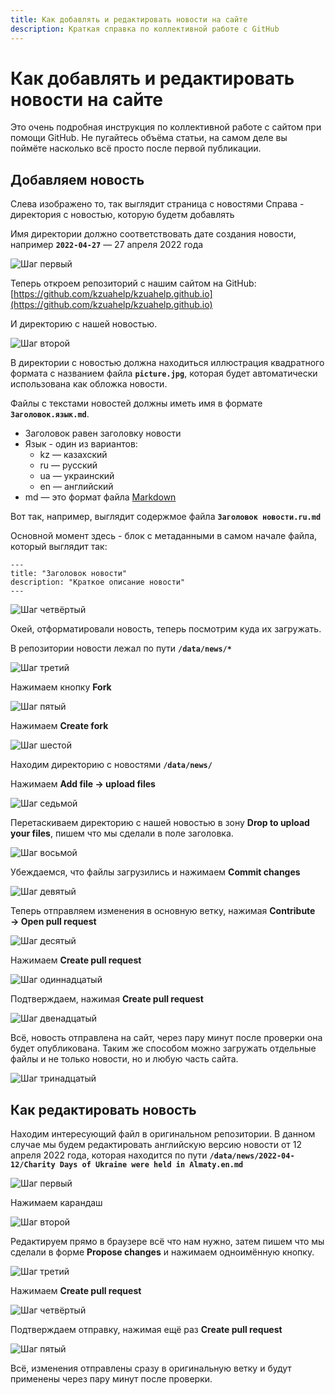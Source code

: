```yaml
---
title: Как добавлять и редактировать новости на сайте
description: Краткая справка по коллективной работе с GitHub
---
```


# Как добавлять и редактировать новости на сайте

Это очень подробная инструкция по коллективной работе с сайтом при помощи GitHub. Не пугайтесь объёма статьи, на самом деле вы поймёте насколько всё просто после первой публикации.

## Добавляем новость

Слева изображено то, так выглядит страница с новостями
Справа - директория с новостью, которую будетм добавлять

Имя директории должно соответствовать дате создания новости, например **`2022-04-27`** ­— 27 апреля 2022 года

![Шаг первый](./1.png)

Теперь откроем репозиторий с нашим сайтом на GitHub: [https://github.com/kzuahelp/kzuahelp.github.io](https://github.com/kzuahelp/kzuahelp.github.io)

И директорию с нашей новостью.

![Шаг второй](./2.png)

В директории с новостью должна находиться иллюстрация  квадратного формата с названием файла **`picture.jpg`**, которая будет автоматически использована как обложка новости.

Файлы с текстами новостей должны иметь имя в формате **`Заголовок.язык.md`**.

* Заголовок равен заголовку новости
* Язык - один из вариантов:
  * kz — казахский
  * ru — русский
  * ua — украинский
  * en — английский
* md — это формат файла [Markdown](https://docs.github.com/en/get-started/writing-on-github/getting-started-with-writing-and-formatting-on-github/basic-writing-and-formatting-syntax)

Вот так, например, выглядит содержмое файла **`Заголовок новости.ru.md`**

Основной момент здесь - блок с метаданными в самом начале файла, который выглядит так:

```
---
title: "Заголовок новости"
description: "Краткое описание новости"
---
```

![Шаг четвёртый](./4.png)

Окей, отформатировали новость, теперь посмотрим куда их загружать.

В репозитории новости лежал по пути **`/data/news/*`**

![Шаг третий](./3.png)

Нажимаем кнопку **Fork**

![Шаг пятый](./5.png)


Нажимаем **Create fork**

![Шаг шестой](./6.png)


Находим директорию с новостями **`/data/news/`**

Нажимаем **Add file → upload files**

![Шаг седьмой](./7.png)

Перетаскиваем директорию с нашей новостью в зону **Drop to upload your files**, пишем что мы сделали в поле заголовка.

![Шаг восьмой](./8.png)

Убеждаемся, что файлы загрузились и нажимаем **Commit changes**

![Шаг девятый](./9.png)

Теперь отправляем изменения в основную ветку, нажимая **Contribute → Open pull request**

![Шаг десятый](./10.png)

Нажимаем **Create pull request**

![Шаг одиннадцатый](./11.png)

Подтверждаем, нажимая **Create pull request**

![Шаг двенадцатый](./12.png)

Всё, новость отправлена на сайт, через пару минут после проверки она будет опубликована. Таким же способом можно загружать отдельные файлы и не только новости, но и любую часть сайта.

![Шаг тринадцатый](./13.png)

## Как редактировать новость

Находим интересующий файл в оригинальном репозитории. В данном случае мы будем редактировать английскую версию новости от 12 апреля 2022 года, которая находится по пути **`/data/news/2022-04-12/Charity Days of Ukraine were held in Almaty.en.md`**

![Шаг первый](./1-1.png)

Нажимаем карандаш

![Шаг второй](./1-2.png)

Редактируем прямо в браузере всё что нам нужно, затем пишем что мы сделали в форме **Propose changes** и нажимаем одноимённую кнопку.

![Шаг третий](./1-3.png)

Нажимаем **Create pull request**

![Шаг четвёртый](./1-4.png)

Подтверждаем отправку, нажимая ещё раз **Create pull request**

![Шаг пятый](./1-5.png)

Всё, изменения отправлены сразу в оригинальную ветку и будут применены через пару минут после проверки.